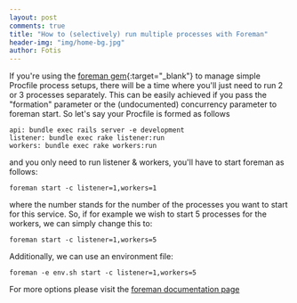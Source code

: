 ```yaml
---
layout: post
comments: true
title: "How to (selectively) run multiple processes with Foreman"
header-img: "img/home-bg.jpg"
author: Fotis
---
```

If you're using the [foreman gem](http://ddollar.github.io/foreman/){:target="_blank"} to manage simple Procfile process setups, there will be a time where you'll just need to run 2 or 3 processes separately.
This can be easily achieved if you pass the "formation" parameter or the (undocumented) concurrency parameter to foreman start. So let's say your Procfile is formed as follows

```Procfile
api: bundle exec rails server -e development
listener: bundle exec rake listener:run
workers: bundle exec rake workers:run
```

and you only need to run listener & workers, you'll have to start foreman as follows:

```Procfile
foreman start -c listener=1,workers=1
```

where the number stands for the number of the processes you want to start for this service. So, if for example we wish to start 5 processes for the workers, we can simply change this to:
```Procfile
foreman start -c listener=1,workers=5
```

Additionally, we can use an environment file:

```Procfile
foreman -e env.sh start -c listener=1,workers=5
```

For more options please visit the [foreman documentation page](http://ddollar.github.io/foreman)
